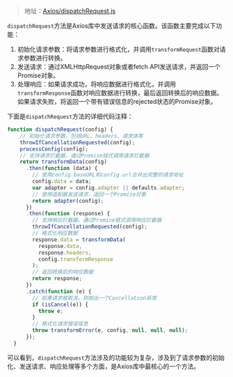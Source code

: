 > 地址：[Axios/dispatchRequest.js ](https://github.com/axios/axios/blob/main/lib/core/dispatchRequest.js)



`dispatchRequest`方法是Axios库中发送请求的核心函数。该函数主要完成以下功能：

1. 初始化请求参数：将请求参数进行格式化，并调用`transformRequest`函数对请求参数进行转换。
2. 发送请求：通过XMLHttpRequest对象或者fetch API发送请求，并返回一个Promise对象。
3. 处理响应：如果请求成功，将响应数据进行格式化，并调用`transformResponse`函数对响应数据进行转换，最后返回转换后的响应数据。如果请求失败，将返回一个带有错误信息的rejected状态的Promise对象。

下面是`dispatchRequest`方法的详细代码注释：

```js
function dispatchRequest(config) {
    // 初始化请求参数，包括URL、headers、请求体等
    throwIfCancellationRequested(config);
    processConfig(config);
    // 支持请求拦截器，通过Promise链式调用请求拦截器
    return transformData(config)
      .then(function (data) {
        // 使用config.baseURL和config.url合并出完整的请求地址
        config.data = data;
        var adapter = config.adapter || defaults.adapter;
        // 使用适配器发送请求，返回一个Promise对象
        return adapter(config);
      })
      .then(function (response) {
        // 支持响应拦截器，通过Promise链式调用响应拦截器
        throwIfCancellationRequested(config);
        // 格式化响应数据
        response.data = transformData(
          response.data,
          response.headers,
          config.transformResponse
        );
        // 返回转换后的响应数据
        return response;
      })
      .catch(function (e) {
        // 如果请求被取消，则抛出一个Cancellation异常
        if (isCancel(e)) {
          throw e;
        }
        // 格式化请求错误信息
        throw transformError(e, config, null, null, null);
      });
  }
```

可以看到，`dispatchRequest`方法涉及的功能较为复杂，涉及到了请求参数的初始化、发送请求、响应处理等多个方面，是Axios库中最核心的一个方法。
